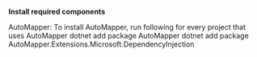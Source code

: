 **Install required components**

AutoMapper:
To install AutoMapper, run following for every project that uses AutoMapper
dotnet add package AutoMapper
dotnet add package AutoMapper.Extensions.Microsoft.DependencyInjection

